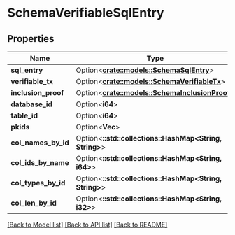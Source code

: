 # SchemaVerifiableSqlEntry

## Properties

Name | Type | Description | Notes
------------ | ------------- | ------------- | -------------
**sql_entry** | Option<[**crate::models::SchemaSqlEntry**](schemaSQLEntry.md)> |  | [optional]
**verifiable_tx** | Option<[**crate::models::SchemaVerifiableTx**](schemaVerifiableTx.md)> |  | [optional]
**inclusion_proof** | Option<[**crate::models::SchemaInclusionProof**](schemaInclusionProof.md)> |  | [optional]
**database_id** | Option<**i64**> |  | [optional]
**table_id** | Option<**i64**> |  | [optional]
**pkids** | Option<**Vec<i64>**> |  | [optional]
**col_names_by_id** | Option<**::std::collections::HashMap<String, String>**> |  | [optional]
**col_ids_by_name** | Option<**::std::collections::HashMap<String, i64>**> |  | [optional]
**col_types_by_id** | Option<**::std::collections::HashMap<String, String>**> |  | [optional]
**col_len_by_id** | Option<**::std::collections::HashMap<String, i32>**> |  | [optional]

[[Back to Model list]](../README.md#documentation-for-models) [[Back to API list]](../README.md#documentation-for-api-endpoints) [[Back to README]](../README.md)


